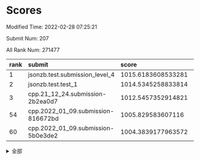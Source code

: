 # Scores

Modified Time: 2022-02-28 07:25:21

Submit Num: 207

All Rank Num: 271477

| rank |               submit               |       score        |       sigma        | pk_num |
| :--- | :--------------------------------- | :----------------- | :----------------- | :----- |
| 1    | jsonzb.test.submission_level_4     | 1015.6183608533281 | 0.8325570031526038 | 5247   |
| 2    | jsonzb.test.test_1                 | 1014.5345258833814 | 0.8756493588106594 | 5249   |
| 3    | cpp.21_12_24.submission-2b2ea0d7   | 1012.5457352914821 | 0.7954153779095466 | 5246   |
| 54   | cpp.2022_01_09.submission-816672bd | 1005.829583607116  | 0.7129853892312011 | 5251   |
| 60   | cpp.2022_01_09.submission-5b0e3de2 | 1004.3839177963572 | 0.708113305788023  | 5249   |


<details>
<summary>全部</summary>

| rank |                 submit                 |       score        |       sigma        | pk_num |
| :--- | :------------------------------------- | :----------------- | :----------------- | :----- |
| 1    | jsonzb.test.submission_level_4         | 1015.6183608533281 | 0.8325570031526038 | 5247   |
| 2    | jsonzb.test.test_1                     | 1014.5345258833814 | 0.8756493588106594 | 5249   |
| 3    | cpp.21_12_24.submission-2b2ea0d7       | 1012.5457352914821 | 0.7954153779095466 | 5246   |
| 4    | gobigger.level_3.submission_level_3_3  | 1011.1847693161512 | 0.8015546267085997 | 5245   |
| 5    | gobigger.level_3.submission_level_3_22 | 1011.1694498484078 | 0.7767294365449015 | 5251   |
| 6    | gobigger.level_3.submission_level_3_6  | 1011.1066290010314 | 0.7619095589960274 | 5246   |
| 7    | gobigger.level_3.submission_level_3_27 | 1011.0999231434574 | 0.7856674476451256 | 5244   |
| 8    | gobigger.level_3.submission_level_3_31 | 1010.9966403049931 | 0.8066009510740302 | 5248   |
| 9    | gobigger.level_3.submission_level_3_0  | 1010.9954285618809 | 0.770611847043501  | 5246   |
| 10   | gobigger.level_3.submission_level_3_29 | 1010.9814837825659 | 0.7590933409479185 | 5244   |
| 11   | gobigger.level_3.submission_level_3_15 | 1010.8819614603465 | 0.7564268332123119 | 5248   |
| 12   | gobigger.level_3.submission_level_3_28 | 1010.7673067144274 | 0.7606455168358426 | 5246   |
| 13   | gobigger.level_3.submission_level_3_5  | 1010.7308771657493 | 0.767172184734303  | 5250   |
| 14   | gobigger.level_3.submission_level_3_42 | 1010.7165428861971 | 0.7543431518398538 | 5248   |
| 15   | gobigger.level_3.submission_level_3_12 | 1010.5747057984539 | 0.7510697305126208 | 5243   |
| 16   | gobigger.level_3.submission_level_3_19 | 1010.5720979074889 | 0.766782095164386  | 5246   |
| 17   | gobigger.level_3.submission_level_3_30 | 1010.5217551374033 | 0.7677713458040991 | 5247   |
| 18   | gobigger.level_3.submission_level_3_38 | 1010.4578858115123 | 0.7529518747692368 | 5252   |
| 19   | gobigger.level_3.submission_level_3_39 | 1010.3699705028397 | 0.7684761665029843 | 5250   |
| 20   | gobigger.level_3.submission_level_3_14 | 1010.3651002697505 | 0.7584741927439457 | 5246   |
| 21   | gobigger.level_3.submission_level_3_1  | 1010.24766910317   | 0.7638184494574481 | 5244   |
| 22   | gobigger.level_3.submission_level_3_36 | 1010.2317330200594 | 0.7787418749784555 | 5240   |
| 23   | gobigger.level_3.submission_level_3_40 | 1010.1841886413574 | 0.7478438754769524 | 5240   |
| 24   | gobigger.level_3.submission_level_3_17 | 1010.0649072957024 | 0.7430078417697699 | 5247   |
| 25   | gobigger.level_3.submission_level_3_37 | 1010.0023504333908 | 0.7748724518448484 | 5249   |
| 26   | gobigger.level_3.submission_level_3_26 | 1009.9583281755484 | 0.7506171047716463 | 5245   |
| 27   | gobigger.level_3.submission_level_3_24 | 1009.9480336388117 | 0.7651011227784825 | 5240   |
| 28   | gobigger.level_3.submission_level_3_8  | 1009.9391948911597 | 0.7441543330220725 | 5250   |
| 29   | gobigger.level_3.submission_level_3_20 | 1009.9351092352045 | 0.7432986613385781 | 5246   |
| 30   | gobigger.level_3.submission_level_3_48 | 1009.9215985792001 | 0.7508784017511877 | 5246   |
| 31   | gobigger.level_3.submission_level_3_33 | 1009.8671146274285 | 0.7755282688421942 | 5242   |
| 32   | gobigger.level_3.submission_level_3_35 | 1009.8625752959366 | 0.7772815376165617 | 5244   |
| 33   | gobigger.level_3.submission_level_3_34 | 1009.818127311895  | 0.7282533804104352 | 5251   |
| 34   | gobigger.level_3.submission_level_3_41 | 1009.795322649544  | 0.7497139896947448 | 5244   |
| 35   | gobigger.level_3.submission_level_3_44 | 1009.7830860246426 | 0.7513643722633772 | 5246   |
| 36   | gobigger.level_3.submission_level_3_18 | 1009.6693279815804 | 0.782025484665363  | 5246   |
| 37   | gobigger.level_3.submission_level_3_16 | 1009.6454405216325 | 0.7587272822969312 | 5246   |
| 38   | gobigger.level_3.submission_level_3_46 | 1009.6285568662896 | 0.744854050582174  | 5248   |
| 39   | gobigger.level_3.submission_level_3_13 | 1009.6198182213157 | 0.7607705211852481 | 5244   |
| 40   | gobigger.level_3.submission_level_3_21 | 1009.5654789681507 | 0.753264041644374  | 5238   |
| 41   | gobigger.level_3.submission_level_3_47 | 1009.5504480870288 | 0.770359685302976  | 5244   |
| 42   | gobigger.level_3.submission_level_3_23 | 1009.5355640054636 | 0.7404529293953291 | 5242   |
| 43   | gobigger.level_3.submission_level_3_49 | 1009.5297794874804 | 0.7327052017579012 | 5246   |
| 44   | gobigger.level_3.submission_level_3_43 | 1009.4280319658147 | 0.7444883044346581 | 5247   |
| 45   | gobigger.level_3.submission_level_3_25 | 1009.3100547450426 | 0.7504829262485142 | 5247   |
| 46   | gobigger.level_3.submission_level_3_45 | 1009.2622552422837 | 0.748360615032242  | 5246   |
| 47   | gobigger.level_3.submission_level_3_2  | 1009.2041008112087 | 0.7599990459490327 | 5244   |
| 48   | gobigger.level_3.submission_level_3_4  | 1009.1884462480599 | 0.7396354421989407 | 5249   |
| 49   | gobigger.level_3.submission_level_3_10 | 1009.0162220984082 | 0.7365727171978546 | 5246   |
| 50   | gobigger.level_3.submission_level_3_32 | 1008.9316323164109 | 0.771604717048451  | 5246   |
| 51   | gobigger.level_3.submission_level_3_9  | 1008.8468576950598 | 0.7439727497628068 | 5245   |
| 52   | gobigger.level_3.submission_level_3_11 | 1008.6328796979712 | 0.7296831300035572 | 5243   |
| 53   | gobigger.level_3.submission_level_3_7  | 1008.4603412322257 | 0.7538828220800313 | 5245   |
| 54   | cpp.2022_01_09.submission-816672bd     | 1005.829583607116  | 0.7129853892312011 | 5251   |
| 55   | gobigger.level_1.submission_level_1_45 | 1005.0939726201947 | 0.726438478368157  | 5248   |
| 56   | gobigger.level_1.submission_level_1_17 | 1004.7901696660492 | 0.7144021160346464 | 5247   |
| 57   | gobigger.level_1.submission_level_1_43 | 1004.7144015974194 | 0.7230829349920171 | 5242   |
| 58   | gobigger.level_1.submission_level_1_32 | 1004.5477213972182 | 0.7233105491988367 | 5241   |
| 59   | gobigger.level_1.submission_level_1_35 | 1004.4103707916983 | 0.7255607254480395 | 5244   |
| 60   | cpp.2022_01_09.submission-5b0e3de2     | 1004.3839177963572 | 0.708113305788023  | 5249   |
| 61   | gobigger.level_1.submission_level_1_7  | 1004.3759241104758 | 0.7113899161868017 | 5244   |
| 62   | gobigger.level_1.submission_level_1_9  | 1004.2209838083571 | 0.7251291648293844 | 5248   |
| 63   | gobigger.level_1.submission_level_1_39 | 1004.0655259585561 | 0.7118363155026378 | 5246   |
| 64   | gobigger.level_1.submission_level_1_41 | 1004.04291361948   | 0.7241502389617324 | 5243   |
| 65   | gobigger.level_1.submission_level_1_3  | 1003.9509732646629 | 0.7203452303945712 | 5251   |
| 66   | gobigger.level_1.submission_level_1_49 | 1003.9374075914232 | 0.7206540425654113 | 5249   |
| 67   | gobigger.level_1.submission_level_1_14 | 1003.8353375444824 | 0.7423173267472749 | 5248   |
| 68   | gobigger.level_1.submission_level_1_2  | 1003.747619478922  | 0.715711746519201  | 5245   |
| 69   | gobigger.level_1.submission_level_1_47 | 1003.6803871353203 | 0.7138232102008654 | 5248   |
| 70   | gobigger.level_1.submission_level_1_25 | 1003.6678179902452 | 0.7034102377504419 | 5246   |
| 71   | gobigger.level_1.submission_level_1_10 | 1003.6129925149954 | 0.7254522705846859 | 5251   |
| 72   | gobigger.level_1.submission_level_1_0  | 1003.6030886158703 | 0.7238969160309598 | 5245   |
| 73   | gobigger.level_1.submission_level_1_19 | 1003.5269873778661 | 0.7201473256589569 | 5249   |
| 74   | gobigger.level_1.submission_level_1_11 | 1003.5044087942227 | 0.7148103001789521 | 5248   |
| 75   | gobigger.level_1.submission_level_1_40 | 1003.4771758289419 | 0.7241969349670513 | 5242   |
| 76   | gobigger.level_1.submission_level_1_36 | 1003.4633749657838 | 0.7164040686087019 | 5246   |
| 77   | gobigger.level_1.submission_level_1_42 | 1003.45796910997   | 0.7241681327131794 | 5241   |
| 78   | gobigger.level_1.submission_level_1_46 | 1003.4488527734643 | 0.7198522173468466 | 5251   |
| 79   | gobigger.level_1.submission_level_1_24 | 1003.4112743988476 | 0.7102048354861922 | 5246   |
| 80   | gobigger.level_1.submission_level_1_31 | 1003.4046143300773 | 0.7293866018281744 | 5240   |
| 81   | gobigger.level_1.submission_level_1_18 | 1003.321851235981  | 0.7195058858032138 | 5246   |
| 82   | gobigger.level_1.submission_level_1_12 | 1003.3046407102839 | 0.7168987989125423 | 5246   |
| 83   | gobigger.level_1.submission_level_1_33 | 1003.270409366522  | 0.7107976680924298 | 5251   |
| 84   | gobigger.level_1.submission_level_1_30 | 1003.2494090332696 | 0.7172023530866142 | 5247   |
| 85   | gobigger.level_1.submission_level_1_22 | 1003.2253341018396 | 0.7149606439288453 | 5250   |
| 86   | gobigger.level_1.submission_level_1_13 | 1003.1241419284199 | 0.7168630320046442 | 5247   |
| 87   | gobigger.level_1.submission_level_1_26 | 1003.1160461167104 | 0.7070040314557741 | 5247   |
| 88   | gobigger.level_1.submission_level_1_37 | 1003.0508288060375 | 0.7291619048431319 | 5249   |
| 89   | gobigger.level_1.submission_level_1_48 | 1002.9681733540045 | 0.7195494808634291 | 5242   |
| 90   | gobigger.level_1.submission_level_1_15 | 1002.9297192345535 | 0.7166565526400352 | 5243   |
| 91   | gobigger.level_1.submission_level_1_29 | 1002.8715597077468 | 0.7138747841218523 | 5244   |
| 92   | gobigger.level_1.submission_level_1_27 | 1002.8508911948991 | 0.7131617997627036 | 5250   |
| 93   | gobigger.level_1.submission_level_1_28 | 1002.7577688294392 | 0.721789854314336  | 5247   |
| 94   | gobigger.level_1.submission_level_1_16 | 1002.6904774666998 | 0.7138387095489839 | 5250   |
| 95   | gobigger.level_1.submission_level_1_20 | 1002.6539019698278 | 0.7136375326454971 | 5246   |
| 96   | gobigger.level_1.submission_level_1_8  | 1002.5301702952042 | 0.7226919240257142 | 5243   |
| 97   | gobigger.level_1.submission_level_1_34 | 1002.4548777764882 | 0.712152737893449  | 5253   |
| 98   | gobigger.level_1.submission_level_1_38 | 1002.4543438220259 | 0.7070888767819781 | 5251   |
| 99   | gobigger.level_1.submission_level_1_4  | 1002.2998442921303 | 0.7184360117624556 | 5242   |
| 100  | gobigger.level_1.submission_level_1_23 | 1002.2001649520479 | 0.7171511769788622 | 5250   |
| 101  | gobigger.level_1.submission_level_1_44 | 1001.9482883371579 | 0.7105498171125084 | 5247   |
| 102  | gobigger.level_1.submission_level_1_6  | 1001.9224274343095 | 0.7175010080049664 | 5242   |
| 103  | gobigger.level_1.submission_level_1_5  | 1001.9133504494869 | 0.7049355497995813 | 5248   |
| 104  | gobigger.level_1.submission_level_1_1  | 1001.6976203926683 | 0.7099016825665657 | 5244   |
| 105  | gobigger.level_1.submission_level_1_21 | 1001.4586424905953 | 0.7121710869838613 | 5245   |
| 106  | gobigger.random.submission_random_20   | 997.5254764785435  | 0.7010957627495079 | 5246   |
| 107  | gobigger.random.submission_random_18   | 997.3395809397894  | 0.7104134512192621 | 5242   |
| 108  | gobigger.random.submission_random_5    | 996.8932968190089  | 0.7098055972974213 | 5245   |
| 109  | gobigger.random.submission_random_25   | 996.858854287694   | 0.7120548927577304 | 5246   |
| 110  | gobigger.random.submission_random_24   | 996.8190220905537  | 0.705364400297695  | 5250   |
| 111  | gobigger.random.submission_random_12   | 996.7979954417069  | 0.7027485119586822 | 5248   |
| 112  | gobigger.random.submission_random_23   | 996.7353089775265  | 0.6997510085385779 | 5240   |
| 113  | gobigger.random.submission_random_42   | 996.6526734689256  | 0.6961225699969196 | 5248   |
| 114  | gobigger.random.submission_random_37   | 996.6484437848281  | 0.7098637496972393 | 5243   |
| 115  | gobigger.random.submission_random_45   | 996.5958382964623  | 0.7136416983003759 | 5249   |
| 116  | gobigger.random.submission_random_27   | 996.5148746722566  | 0.7102768606474187 | 5250   |
| 117  | gobigger.random.submission_random_10   | 996.3228025045388  | 0.7124893642070145 | 5249   |
| 118  | gobigger.random.submission_random_33   | 996.3144227469048  | 0.7064475599761835 | 5248   |
| 119  | gobigger.random.submission_random_1    | 996.2872951690586  | 0.7097014959028147 | 5249   |
| 120  | gobigger.random.submission_random_21   | 996.286918487815   | 0.7080244184582177 | 5245   |
| 121  | gobigger.random.submission_random_15   | 996.2398389482524  | 0.7330915034944934 | 5249   |
| 122  | gobigger.random.submission_random_29   | 996.2366592145313  | 0.7143904686809824 | 5247   |
| 123  | gobigger.random.submission_random_26   | 996.2198685504314  | 0.7088361300493483 | 5239   |
| 124  | gobigger.random.submission_random_49   | 996.095155804496   | 0.7061457821036079 | 5245   |
| 125  | gobigger.random.submission_random_2    | 996.0941743591402  | 0.6981403279781699 | 5246   |
| 126  | gobigger.random.submission_random_35   | 996.0934589848245  | 0.6999372235535029 | 5254   |
| 127  | gobigger.random.submission_random_43   | 996.0687661827693  | 0.7071101079489781 | 5249   |
| 128  | gobigger.random.submission_random_34   | 996.0049571260506  | 0.7138372236413356 | 5244   |
| 129  | gobigger.random.submission_random_17   | 995.9784509052441  | 0.7195499547816266 | 5246   |
| 130  | gobigger.random.submission_random_47   | 995.9502710601746  | 0.7130499862649915 | 5245   |
| 131  | gobigger.random.submission_random_9    | 995.8537041444278  | 0.7235405378494404 | 5250   |
| 132  | gobigger.random.submission_random_3    | 995.8499197897875  | 0.7098172608347796 | 5245   |
| 133  | gobigger.random.submission_random_32   | 995.8098981377817  | 0.7087201011495536 | 5247   |
| 134  | gobigger.random.submission_random_36   | 995.7952631692655  | 0.705390685732593  | 5243   |
| 135  | gobigger.random.submission_random_40   | 995.7864107931136  | 0.7157383454921014 | 5249   |
| 136  | gobigger.random.submission_random_46   | 995.6649413483273  | 0.6994243866132687 | 5253   |
| 137  | gobigger.random.submission_random_28   | 995.6089909147095  | 0.7049553597322524 | 5248   |
| 138  | gobigger.random.submission_random_48   | 995.5954640710492  | 0.7041061473281272 | 5249   |
| 139  | gobigger.random.submission_random_6    | 995.5952346811504  | 0.7080659562037268 | 5243   |
| 140  | gobigger.random.submission_random_11   | 995.5930108249673  | 0.7204027940084162 | 5248   |
| 141  | gobigger.random.submission_random_19   | 995.5690101758966  | 0.713563937593355  | 5249   |
| 142  | gobigger.random.submission_random_39   | 995.5599782679847  | 0.6979236627230611 | 5241   |
| 143  | gobigger.random.submission_random_13   | 995.5437031700011  | 0.7256188895556979 | 5247   |
| 144  | gobigger.random.submission_random_4    | 995.5042908371353  | 0.7265098203874245 | 5243   |
| 145  | gobigger.random.submission_random_38   | 995.49729244179    | 0.721734665230552  | 5240   |
| 146  | gobigger.random.submission_random_30   | 995.4281224478277  | 0.7109089887956671 | 5253   |
| 147  | gobigger.random.submission_random_16   | 995.4181623353692  | 0.707621278221344  | 5248   |
| 148  | gobigger.random.submission_random_0    | 995.3836622030237  | 0.7224158707689291 | 5240   |
| 149  | gobigger.random.submission_random_8    | 995.2263084820305  | 0.703110932575318  | 5244   |
| 150  | gobigger.random.submission_random_44   | 994.9907895579048  | 0.7361044813748083 | 5243   |
| 151  | gobigger.random.submission_random_31   | 994.9503091358545  | 0.7282955743390279 | 5253   |
| 152  | gobigger.random.submission_random_41   | 994.8729027173279  | 0.7012015427546353 | 5243   |
| 153  | gobigger.random.submission_random_22   | 994.833526812205   | 0.7227464161663979 | 5243   |
| 154  | gobigger.random.submission_random_7    | 994.8229536590871  | 0.7231731584558383 | 5243   |
| 155  | gobigger.random.submission_random_14   | 994.7986284427301  | 0.7059138875193461 | 5245   |
| 156  | gobigger.level_2.submission_level_2_12 | 993.7076552143889  | 0.7347921546595256 | 5249   |
| 157  | gobigger.level_2.submission_level_2_37 | 993.6137325453973  | 0.7297683144841118 | 5247   |
| 158  | gobigger.level_2.submission_level_2_30 | 993.4617028944838  | 0.7535811941792007 | 5244   |
| 159  | gobigger.level_2.submission_level_2_43 | 993.4279589595646  | 0.7243830485015196 | 5248   |
| 160  | gobigger.level_2.submission_level_2_48 | 993.121196780997   | 0.7376730873440993 | 5246   |
| 161  | gobigger.level_2.submission_level_2_23 | 993.0224901964784  | 0.7382324148773337 | 5245   |
| 162  | gobigger.level_2.submission_level_2_24 | 993.0097633034538  | 0.7567492669193422 | 5241   |
| 163  | gobigger.level_2.submission_level_2_34 | 992.9867863829389  | 0.7547857383354857 | 5247   |
| 164  | gobigger.level_2.submission_level_2_44 | 992.9762086406635  | 0.7540749919315546 | 5246   |
| 165  | gobigger.level_2.submission_level_2_25 | 992.8215545551948  | 0.7307600588318521 | 5247   |
| 166  | gobigger.level_2.submission_level_2_14 | 992.7630423217098  | 0.7362018929100355 | 5244   |
| 167  | gobigger.level_2.submission_level_2_32 | 992.7129277624947  | 0.7306909290287357 | 5242   |
| 168  | gobigger.level_2.submission_level_2_21 | 992.6654014808823  | 0.7266364166439239 | 5248   |
| 169  | gobigger.level_2.submission_level_2_27 | 992.5920716075221  | 0.7327520250547503 | 5248   |
| 170  | gobigger.level_2.submission_level_2_33 | 992.502854896315   | 0.7412269896046862 | 5240   |
| 171  | gobigger.level_2.submission_level_2_8  | 992.500490852772   | 0.7491532424679125 | 5240   |
| 172  | gobigger.level_2.submission_level_2_31 | 992.4736279179987  | 0.7502977451350241 | 5247   |
| 173  | gobigger.level_2.submission_level_2_19 | 992.4319869537051  | 0.7406355097415979 | 5247   |
| 174  | gobigger.level_2.submission_level_2_35 | 992.3464607711827  | 0.7467231061434484 | 5244   |
| 175  | gobigger.level_2.submission_level_2_5  | 992.3327543198865  | 0.7400292271756771 | 5246   |
| 176  | gobigger.level_2.submission_level_2_0  | 992.2760360434938  | 0.7473714441580968 | 5247   |
| 177  | gobigger.level_2.submission_level_2_38 | 992.2421513547766  | 0.7312551378777008 | 5243   |
| 178  | gobigger.level_2.submission_level_2_4  | 992.2145788904114  | 0.7464856132294194 | 5241   |
| 179  | gobigger.level_2.submission_level_2_39 | 992.20272368435    | 0.7597935422315449 | 5239   |
| 180  | gobigger.level_2.submission_level_2_28 | 992.1198507900918  | 0.7539948784104691 | 5243   |
| 181  | gobigger.level_2.submission_level_2_22 | 992.115294998486   | 0.7585217787265007 | 5244   |
| 182  | gobigger.level_2.submission_level_2_11 | 992.106323477668   | 0.7418586815752632 | 5247   |
| 183  | gobigger.level_2.submission_level_2_18 | 991.9990984141178  | 0.752550932324169  | 5247   |
| 184  | gobigger.level_2.submission_level_2_29 | 991.9234040565275  | 0.7390641244145196 | 5247   |
| 185  | gobigger.level_2.submission_level_2_6  | 991.8722765662075  | 0.7339266076065839 | 5249   |
| 186  | gobigger.level_2.submission_level_2_13 | 991.7815946324829  | 0.7506402779730673 | 5247   |
| 187  | gobigger.level_2.submission_level_2_15 | 991.728528049469   | 0.7481834910364679 | 5247   |
| 188  | gobigger.level_2.submission_level_2_7  | 991.6970542558254  | 0.7339922950590915 | 5248   |
| 189  | gobigger.level_2.submission_level_2_36 | 991.6624739387635  | 0.7401841386914692 | 5242   |
| 190  | gobigger.level_2.submission_level_2_40 | 991.5951874306695  | 0.7589401152484666 | 5250   |
| 191  | gobigger.level_2.submission_level_2_42 | 991.4861728779508  | 0.7552124232054044 | 5247   |
| 192  | gobigger.level_2.submission_level_2_46 | 991.4683094519115  | 0.7571311576713473 | 5244   |
| 193  | gobigger.level_2.submission_level_2_17 | 991.3629384759672  | 0.7468112858578788 | 5248   |
| 194  | gobigger.level_2.submission_level_2_20 | 991.1896253408908  | 0.7501244629103089 | 5247   |
| 195  | gobigger.level_2.submission_level_2_49 | 991.162106710479   | 0.7586304729703852 | 5242   |
| 196  | gobigger.level_2.submission_level_2_26 | 991.018836553688   | 0.7538805551142157 | 5246   |
| 197  | gobigger.level_2.submission_level_2_45 | 991.0014012615434  | 0.7560945327872076 | 5239   |
| 198  | gobigger.level_2.submission_level_2_3  | 990.926561936256   | 0.7608078911401579 | 5246   |
| 199  | gobigger.level_2.submission_level_2_2  | 990.924710135271   | 0.7713422047169001 | 5249   |
| 200  | gobigger.level_2.submission_level_2_10 | 990.6746925000167  | 0.7680788719251805 | 5241   |
| 201  | gobigger.level_2.submission_level_2_47 | 990.6092831928456  | 0.7800570589952438 | 5246   |
| 202  | gobigger.level_2.submission_level_2_41 | 990.5856570602209  | 0.7689868640142891 | 5249   |
| 203  | gobigger.level_2.submission_level_2_16 | 990.4543753611059  | 0.764006631970073  | 5247   |
| 204  | gobigger.level_2.submission_level_2_1  | 990.3217958223611  | 0.7759630166284105 | 5240   |
| 205  | gobigger.level_2.submission_level_2_9  | 990.2124050348365  | 0.758694577026829  | 5245   |
| 206  | gobigger.none.submission_none_0        | 976.7457709254721  | 1.3405618513795095 | 5246   |
| 207  | gobigger.none.submission_none_1        | 974.7843452671025  | 1.5750981066184357 | 5243   |

</details>